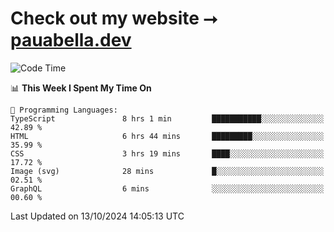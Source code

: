# Check out my website ⭢ [pauabella.dev](https://pauabella.dev)

<!--START_SECTION:waka-->
![Code Time](http://img.shields.io/badge/Code%20Time-3%2C792%20hrs%203%20mins-blue)

📊 **This Week I Spent My Time On** 

```text
💬 Programming Languages: 
TypeScript               8 hrs 1 min         ███████████░░░░░░░░░░░░░░   42.89 % 
HTML                     6 hrs 44 mins       █████████░░░░░░░░░░░░░░░░   35.99 % 
CSS                      3 hrs 19 mins       ████░░░░░░░░░░░░░░░░░░░░░   17.72 % 
Image (svg)              28 mins             █░░░░░░░░░░░░░░░░░░░░░░░░   02.51 % 
GraphQL                  6 mins              ░░░░░░░░░░░░░░░░░░░░░░░░░   00.60 % 
```


 Last Updated on 13/10/2024 14:05:13 UTC
<!--END_SECTION:waka-->
